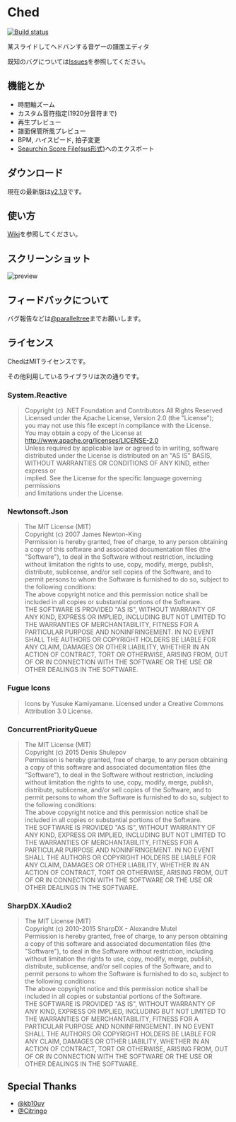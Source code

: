 # Ched

[![Build status](https://ci.appveyor.com/api/projects/status/pq1lght43m7ytlv1?svg=true)](https://ci.appveyor.com/project/paralleltree/ched)

某スライドしてヘドバンする音ゲーの譜面エディタ

既知のバグについては[Issues](https://github.com/paralleltree/Ched/issues)を参照してください。

## 機能とか

  * 時間軸ズーム
  * カスタム音符指定(1920分音符まで)
  * 再生プレビュー
  * 譜面保管所風プレビュー
  * BPM, ハイスピード, 拍子変更
  * [Seaurchin Score File(sus形式)](https://seaurchin.kb10uy.org)へのエクスポート

## ダウンロード

現在の最新版は[v2.1.9](https://github.com/paralleltree/Ched/releases)です。

## 使い方

[Wiki](https://github.com/paralleltree/Ched/wiki)を参照してください。

## スクリーンショット

![preview](https://user-images.githubusercontent.com/7324519/36943885-93922e32-1fd4-11e8-9042-688d36288a03.png)

## フィードバックについて
バグ報告などは[@paralleltree](https://twitter.com/paralleltree)までお願いします。

## ライセンス
ChedはMITライセンスです。

その他利用しているライブラリは次の通りです。

### System.Reactive
> Copyright (c) .NET Foundation and Contributors All Rights Reserved  
Licensed under the Apache License, Version 2.0 (the "License");  
you may not use this file except in compliance with the License.  
You may obtain a copy of the License at  
http://www.apache.org/licenses/LICENSE-2.0  
Unless required by applicable law or agreed to in writing, software  
distributed under the License is distributed on an "AS IS" BASIS,  
WITHOUT WARRANTIES OR CONDITIONS OF ANY KIND, either express or  
implied. See the License for the specific language governing permissions  
and limitations under the License.

### Newtonsoft.Json
> The MIT License (MIT)  
Copyright (c) 2007 James Newton-King  
Permission is hereby granted, free of charge, to any person obtaining a copy of this software and associated documentation files (the "Software"), to deal in the Software without restriction, including without limitation the rights to use, copy, modify, merge, publish, distribute, sublicense, and/or sell copies of the Software, and to permit persons to whom the Software is furnished to do so, subject to the following conditions:  
The above copyright notice and this permission notice shall be included in all copies or substantial portions of the Software.  
THE SOFTWARE IS PROVIDED "AS IS", WITHOUT WARRANTY OF ANY KIND, EXPRESS OR IMPLIED, INCLUDING BUT NOT LIMITED TO THE WARRANTIES OF MERCHANTABILITY, FITNESS FOR A PARTICULAR PURPOSE AND NONINFRINGEMENT. IN NO EVENT SHALL THE AUTHORS OR COPYRIGHT HOLDERS BE LIABLE FOR ANY CLAIM, DAMAGES OR OTHER LIABILITY, WHETHER IN AN ACTION OF CONTRACT, TORT OR OTHERWISE, ARISING FROM, OUT OF OR IN CONNECTION WITH THE SOFTWARE OR THE USE OR OTHER DEALINGS IN THE SOFTWARE.

### Fugue Icons
> Icons by Yusuke Kamiyamane. Licensed under a Creative Commons Attribution 3.0 License.

### ConcurrentPriorityQueue
> The MIT License (MIT)  
Copyright (c) 2015 Denis Shulepov  
Permission is hereby granted, free of charge, to any person obtaining a copy of this software and associated documentation files (the "Software"), to deal in the Software without restriction, including without limitation the rights to use, copy, modify, merge, publish, distribute, sublicense, and/or sell copies of the Software, and to permit persons to whom the Software is furnished to do so, subject to the following conditions:  
The above copyright notice and this permission notice shall be included in all copies or substantial portions of the Software.  
THE SOFTWARE IS PROVIDED "AS IS", WITHOUT WARRANTY OF ANY KIND, EXPRESS OR IMPLIED, INCLUDING BUT NOT LIMITED TO THE WARRANTIES OF MERCHANTABILITY, FITNESS FOR A PARTICULAR PURPOSE AND NONINFRINGEMENT. IN NO EVENT SHALL THE AUTHORS OR COPYRIGHT HOLDERS BE LIABLE FOR ANY CLAIM, DAMAGES OR OTHER LIABILITY, WHETHER IN AN ACTION OF CONTRACT, TORT OR OTHERWISE, ARISING FROM, OUT OF OR IN CONNECTION WITH THE SOFTWARE OR THE USE OR OTHER DEALINGS IN THE SOFTWARE.

### SharpDX.XAudio2
> The MIT License (MIT)  
Copyright (c) 2010-2015 SharpDX - Alexandre Mutel  
Permission is hereby granted, free of charge, to any person obtaining a copy of this software and associated documentation files (the "Software"), to deal in the Software without restriction, including without limitation the rights to use, copy, modify, merge, publish, distribute, sublicense, and/or sell copies of the Software, and to permit persons to whom the Software is furnished to do so, subject to the following conditions:  
The above copyright notice and this permission notice shall be included in all copies or substantial portions of the Software.  
THE SOFTWARE IS PROVIDED "AS IS", WITHOUT WARRANTY OF ANY KIND, EXPRESS OR IMPLIED, INCLUDING BUT NOT LIMITED TO THE WARRANTIES OF MERCHANTABILITY, FITNESS FOR A PARTICULAR PURPOSE AND NONINFRINGEMENT. IN NO EVENT SHALL THE AUTHORS OR COPYRIGHT HOLDERS BE LIABLE FOR ANY CLAIM, DAMAGES OR OTHER LIABILITY, WHETHER IN AN ACTION OF CONTRACT, TORT OR OTHERWISE, ARISING FROM, OUT OF OR IN CONNECTION WITH THE SOFTWARE OR THE USE OR OTHER DEALINGS IN THE SOFTWARE.  

## Special Thanks
  * [@kb10uy](https://twitter.com/kb10uy)
  * [@Citringo](https://github.com/Citringo)
